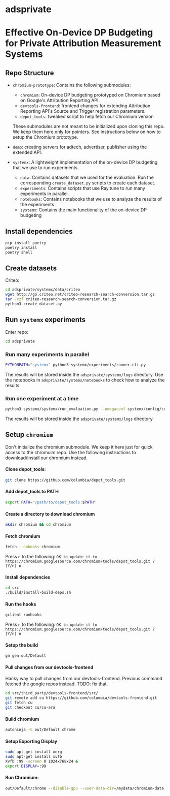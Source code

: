 # adsprivate

# Effective On-Device DP Budgeting for Private Attribution Measurement Systems

## Repo Structure

- `chromium-prototype`: Contains the following submodules:
    - `chromium`: On-device DP budgeting prototyped on Chromium based on Google's Attribution Reporting API.
    - `devtools-frontend`: frontend changes for extending Attribution Reporting API's Source and Trigger registration parameters. 
    - `depot_tools`: tweaked script to help fetch our Chromium version
    
    These submodules are not meant to be initialized upon cloning this repo. We keep them here only for pointers. See instructions below on how to setup the Chromium prototype.

- `demo`: creating servers for adtech, advertiser, publisher using the extended API. 

- `systemx`: A lightweight implementation of the on-device DP budgeting that we use to run experiments.
    - `data`: Contains datasets that we used for the evaluation. Run the corresponding `create_dataset.py` scripts to create each dataset.
    - `experiments`: Contains scripts that use Ray.tune to run many experiments in parallel.
    - `notebooks`: Contains notebooks that we use to analyze the results of the experiments
     - `systemx`: Contains the main functionality of the on-device  DP budgeting

## Install dependencies

```bash
pip install poetry
poetry install
poetry shell
```

## Create datasets

Criteo:
```bash
cd adsprivate/systemx/data/criteo
wget http://go.criteo.net/criteo-research-search-conversion.tar.gz
tar -xzf criteo-research-search-conversion.tar.gz
python3 create_dataset.py
```

## Run `systemx` experiments

Enter repo:
```bash
cd adsprivate
```

### Run many experiments in parallel
```bash
PYTHONPATH="systemx" python3 systemx/experiments/runner.cli.py
```

The results will be stored inside the `adsprivate/systemx/logs` directory.
Use the notebooks in `adsprivate/systemx/notebooks` to check how to analyze the results.

### Run one experiment at a time
```bash
python3 systemx/systemx/run_evaluation.py --omegaconf systemx/config/config.json
```

The results will be stored inside the `adsprivate/systemx/logs` directory.


## Setup `chromium`

Don't initialize the chromium submodule. We keep it here just for quick access to the chromuim repo. Use the following instructions to download/install our chromium instead.

#### Clone depot_tools:
```bash
git clone https://github.com/columbia/depot_tools.git
```

#### Add depot_tools to PATH
```bash
export PATH="/path/to/depot_tools:$PATH"
```

#### Create a directory to download chromium
```bash
mkdir chromium && cd chromium
```

#### Fetch chromium
```bash
fetch --nohooks chromium
```

Press `n` to the following:
`OK to update it to https://chromium.googlesource.com/chromium/tools/depot_tools.git ? [Y/n] n`


#### Install dependencies
```bash
cd src
./build/install-build-deps.sh
```

#### Run the hooks
```bash
gclient runhooks
```

Press `n` to the following:
`OK to update it to https://chromium.googlesource.com/chromium/tools/depot_tools.git ? [Y/n] n`

#### Setup the build
```bash
gn gen out/Default
```


#### Pull changes from our devtools-frontend 
Hacky way to pull changes from our devtools-frontend. 
Previous command fetched the google repos instead. TODO: fix that.
```bash
cd src/third_party/devtools-frontend/src/
git remote add cu https://github.com/columbia/devtools-frontend.git
git fetch cu
git checkout cu/cu-ara
```


#### Build chromium
```bash
autoninja -C out/Default chrome
```

#### Setup Exporting Display
```bash
sudo apt-get install xorg
sudo apt-get install xvfb
Xvfb :99 -screen 0 1024x768x24 &
export DISPLAY=:99
```


#### Run Chromium:
``` bash
out/Default/chrome --disable-gpu --user-data-dir=/mydata/chromium-data --remote-debugging-port=8888 --flag-switches-begin --disable-field-trial-config  --start-maximized --enable-privacy-sandbox-ads-apis --privacy-sandbox-enrollment-overrides=http://arapi-adtech.localhost:8085 --show-overdraw-feedback --flag-switches-end --restore-last-session  http://arapi-publisher.localhost:8087/
```

